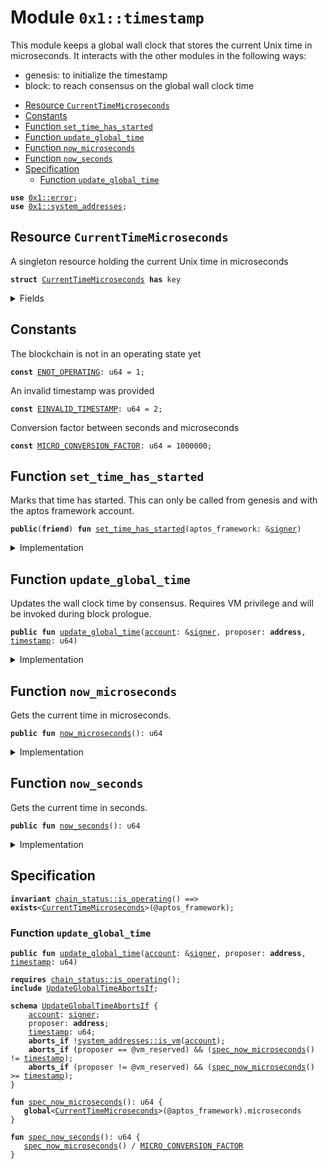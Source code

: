 
<a name="0x1_timestamp"></a>

# Module `0x1::timestamp`

This module keeps a global wall clock that stores the current Unix time in microseconds.
It interacts with the other modules in the following ways:
* genesis: to initialize the timestamp
* block: to reach consensus on the global wall clock time


-  [Resource `CurrentTimeMicroseconds`](#0x1_timestamp_CurrentTimeMicroseconds)
-  [Constants](#@Constants_0)
-  [Function `set_time_has_started`](#0x1_timestamp_set_time_has_started)
-  [Function `update_global_time`](#0x1_timestamp_update_global_time)
-  [Function `now_microseconds`](#0x1_timestamp_now_microseconds)
-  [Function `now_seconds`](#0x1_timestamp_now_seconds)
-  [Specification](#@Specification_1)
    -  [Function `update_global_time`](#@Specification_1_update_global_time)


<pre><code><b>use</b> <a href="../../aptos-stdlib/../move-stdlib/doc/error.md#0x1_error">0x1::error</a>;
<b>use</b> <a href="system_addresses.md#0x1_system_addresses">0x1::system_addresses</a>;
</code></pre>



<a name="0x1_timestamp_CurrentTimeMicroseconds"></a>

## Resource `CurrentTimeMicroseconds`

A singleton resource holding the current Unix time in microseconds


<pre><code><b>struct</b> <a href="timestamp.md#0x1_timestamp_CurrentTimeMicroseconds">CurrentTimeMicroseconds</a> <b>has</b> key
</code></pre>



<details>
<summary>Fields</summary>


<dl>
<dt>
<code>microseconds: u64</code>
</dt>
<dd>

</dd>
</dl>


</details>

<a name="@Constants_0"></a>

## Constants


<a name="0x1_timestamp_ENOT_OPERATING"></a>

The blockchain is not in an operating state yet


<pre><code><b>const</b> <a href="timestamp.md#0x1_timestamp_ENOT_OPERATING">ENOT_OPERATING</a>: u64 = 1;
</code></pre>



<a name="0x1_timestamp_EINVALID_TIMESTAMP"></a>

An invalid timestamp was provided


<pre><code><b>const</b> <a href="timestamp.md#0x1_timestamp_EINVALID_TIMESTAMP">EINVALID_TIMESTAMP</a>: u64 = 2;
</code></pre>



<a name="0x1_timestamp_MICRO_CONVERSION_FACTOR"></a>

Conversion factor between seconds and microseconds


<pre><code><b>const</b> <a href="timestamp.md#0x1_timestamp_MICRO_CONVERSION_FACTOR">MICRO_CONVERSION_FACTOR</a>: u64 = 1000000;
</code></pre>



<a name="0x1_timestamp_set_time_has_started"></a>

## Function `set_time_has_started`

Marks that time has started. This can only be called from genesis and with the aptos framework account.


<pre><code><b>public</b>(<b>friend</b>) <b>fun</b> <a href="timestamp.md#0x1_timestamp_set_time_has_started">set_time_has_started</a>(aptos_framework: &<a href="../../aptos-stdlib/../move-stdlib/doc/signer.md#0x1_signer">signer</a>)
</code></pre>



<details>
<summary>Implementation</summary>


<pre><code><b>public</b>(<b>friend</b>) <b>fun</b> <a href="timestamp.md#0x1_timestamp_set_time_has_started">set_time_has_started</a>(aptos_framework: &<a href="../../aptos-stdlib/../move-stdlib/doc/signer.md#0x1_signer">signer</a>) {
    <a href="system_addresses.md#0x1_system_addresses_assert_aptos_framework">system_addresses::assert_aptos_framework</a>(aptos_framework);
    <b>let</b> timer = <a href="timestamp.md#0x1_timestamp_CurrentTimeMicroseconds">CurrentTimeMicroseconds</a> { microseconds: 0 };
    <b>move_to</b>(aptos_framework, timer);
}
</code></pre>



</details>

<a name="0x1_timestamp_update_global_time"></a>

## Function `update_global_time`

Updates the wall clock time by consensus. Requires VM privilege and will be invoked during block prologue.


<pre><code><b>public</b> <b>fun</b> <a href="timestamp.md#0x1_timestamp_update_global_time">update_global_time</a>(<a href="account.md#0x1_account">account</a>: &<a href="../../aptos-stdlib/../move-stdlib/doc/signer.md#0x1_signer">signer</a>, proposer: <b>address</b>, <a href="timestamp.md#0x1_timestamp">timestamp</a>: u64)
</code></pre>



<details>
<summary>Implementation</summary>


<pre><code><b>public</b> <b>fun</b> <a href="timestamp.md#0x1_timestamp_update_global_time">update_global_time</a>(
    <a href="account.md#0x1_account">account</a>: &<a href="../../aptos-stdlib/../move-stdlib/doc/signer.md#0x1_signer">signer</a>,
    proposer: <b>address</b>,
    <a href="timestamp.md#0x1_timestamp">timestamp</a>: u64
) <b>acquires</b> <a href="timestamp.md#0x1_timestamp_CurrentTimeMicroseconds">CurrentTimeMicroseconds</a> {
    // Can only be invoked by AptosVM <a href="../../aptos-stdlib/../move-stdlib/doc/signer.md#0x1_signer">signer</a>.
    <a href="system_addresses.md#0x1_system_addresses_assert_vm">system_addresses::assert_vm</a>(<a href="account.md#0x1_account">account</a>);

    <b>let</b> global_timer = <b>borrow_global_mut</b>&lt;<a href="timestamp.md#0x1_timestamp_CurrentTimeMicroseconds">CurrentTimeMicroseconds</a>&gt;(@aptos_framework);
    <b>let</b> now = global_timer.microseconds;
    <b>if</b> (proposer == @vm_reserved) {
        // NIL <a href="block.md#0x1_block">block</a> <b>with</b> null <b>address</b> <b>as</b> proposer. Timestamp must be equal.
        <b>assert</b>!(now == <a href="timestamp.md#0x1_timestamp">timestamp</a>, <a href="../../aptos-stdlib/../move-stdlib/doc/error.md#0x1_error_invalid_argument">error::invalid_argument</a>(<a href="timestamp.md#0x1_timestamp_EINVALID_TIMESTAMP">EINVALID_TIMESTAMP</a>));
    } <b>else</b> {
        // Normal <a href="block.md#0x1_block">block</a>. Time must advance
        <b>assert</b>!(now &lt; <a href="timestamp.md#0x1_timestamp">timestamp</a>, <a href="../../aptos-stdlib/../move-stdlib/doc/error.md#0x1_error_invalid_argument">error::invalid_argument</a>(<a href="timestamp.md#0x1_timestamp_EINVALID_TIMESTAMP">EINVALID_TIMESTAMP</a>));
        global_timer.microseconds = <a href="timestamp.md#0x1_timestamp">timestamp</a>;
    };
}
</code></pre>



</details>

<a name="0x1_timestamp_now_microseconds"></a>

## Function `now_microseconds`

Gets the current time in microseconds.


<pre><code><b>public</b> <b>fun</b> <a href="timestamp.md#0x1_timestamp_now_microseconds">now_microseconds</a>(): u64
</code></pre>



<details>
<summary>Implementation</summary>


<pre><code><b>public</b> <b>fun</b> <a href="timestamp.md#0x1_timestamp_now_microseconds">now_microseconds</a>(): u64 <b>acquires</b> <a href="timestamp.md#0x1_timestamp_CurrentTimeMicroseconds">CurrentTimeMicroseconds</a> {
    <b>borrow_global</b>&lt;<a href="timestamp.md#0x1_timestamp_CurrentTimeMicroseconds">CurrentTimeMicroseconds</a>&gt;(@aptos_framework).microseconds
}
</code></pre>



</details>

<a name="0x1_timestamp_now_seconds"></a>

## Function `now_seconds`

Gets the current time in seconds.


<pre><code><b>public</b> <b>fun</b> <a href="timestamp.md#0x1_timestamp_now_seconds">now_seconds</a>(): u64
</code></pre>



<details>
<summary>Implementation</summary>


<pre><code><b>public</b> <b>fun</b> <a href="timestamp.md#0x1_timestamp_now_seconds">now_seconds</a>(): u64 <b>acquires</b> <a href="timestamp.md#0x1_timestamp_CurrentTimeMicroseconds">CurrentTimeMicroseconds</a> {
    <a href="timestamp.md#0x1_timestamp_now_microseconds">now_microseconds</a>() / <a href="timestamp.md#0x1_timestamp_MICRO_CONVERSION_FACTOR">MICRO_CONVERSION_FACTOR</a>
}
</code></pre>



</details>

<a name="@Specification_1"></a>

## Specification



<pre><code><b>invariant</b> <a href="chain_status.md#0x1_chain_status_is_operating">chain_status::is_operating</a>() ==&gt; <b>exists</b>&lt;<a href="timestamp.md#0x1_timestamp_CurrentTimeMicroseconds">CurrentTimeMicroseconds</a>&gt;(@aptos_framework);
</code></pre>



<a name="@Specification_1_update_global_time"></a>

### Function `update_global_time`


<pre><code><b>public</b> <b>fun</b> <a href="timestamp.md#0x1_timestamp_update_global_time">update_global_time</a>(<a href="account.md#0x1_account">account</a>: &<a href="../../aptos-stdlib/../move-stdlib/doc/signer.md#0x1_signer">signer</a>, proposer: <b>address</b>, <a href="timestamp.md#0x1_timestamp">timestamp</a>: u64)
</code></pre>




<pre><code><b>requires</b> <a href="chain_status.md#0x1_chain_status_is_operating">chain_status::is_operating</a>();
<b>include</b> <a href="timestamp.md#0x1_timestamp_UpdateGlobalTimeAbortsIf">UpdateGlobalTimeAbortsIf</a>;
</code></pre>




<a name="0x1_timestamp_UpdateGlobalTimeAbortsIf"></a>


<pre><code><b>schema</b> <a href="timestamp.md#0x1_timestamp_UpdateGlobalTimeAbortsIf">UpdateGlobalTimeAbortsIf</a> {
    <a href="account.md#0x1_account">account</a>: <a href="../../aptos-stdlib/../move-stdlib/doc/signer.md#0x1_signer">signer</a>;
    proposer: <b>address</b>;
    <a href="timestamp.md#0x1_timestamp">timestamp</a>: u64;
    <b>aborts_if</b> !<a href="system_addresses.md#0x1_system_addresses_is_vm">system_addresses::is_vm</a>(<a href="account.md#0x1_account">account</a>);
    <b>aborts_if</b> (proposer == @vm_reserved) && (<a href="timestamp.md#0x1_timestamp_spec_now_microseconds">spec_now_microseconds</a>() != <a href="timestamp.md#0x1_timestamp">timestamp</a>);
    <b>aborts_if</b> (proposer != @vm_reserved) && (<a href="timestamp.md#0x1_timestamp_spec_now_microseconds">spec_now_microseconds</a>() &gt;= <a href="timestamp.md#0x1_timestamp">timestamp</a>);
}
</code></pre>




<a name="0x1_timestamp_spec_now_microseconds"></a>


<pre><code><b>fun</b> <a href="timestamp.md#0x1_timestamp_spec_now_microseconds">spec_now_microseconds</a>(): u64 {
   <b>global</b>&lt;<a href="timestamp.md#0x1_timestamp_CurrentTimeMicroseconds">CurrentTimeMicroseconds</a>&gt;(@aptos_framework).microseconds
}
</code></pre>




<a name="0x1_timestamp_spec_now_seconds"></a>


<pre><code><b>fun</b> <a href="timestamp.md#0x1_timestamp_spec_now_seconds">spec_now_seconds</a>(): u64 {
   <a href="timestamp.md#0x1_timestamp_spec_now_microseconds">spec_now_microseconds</a>() / <a href="timestamp.md#0x1_timestamp_MICRO_CONVERSION_FACTOR">MICRO_CONVERSION_FACTOR</a>
}
</code></pre>


[move-book]: https://aptos.dev/guides/move-guides/book/SUMMARY

